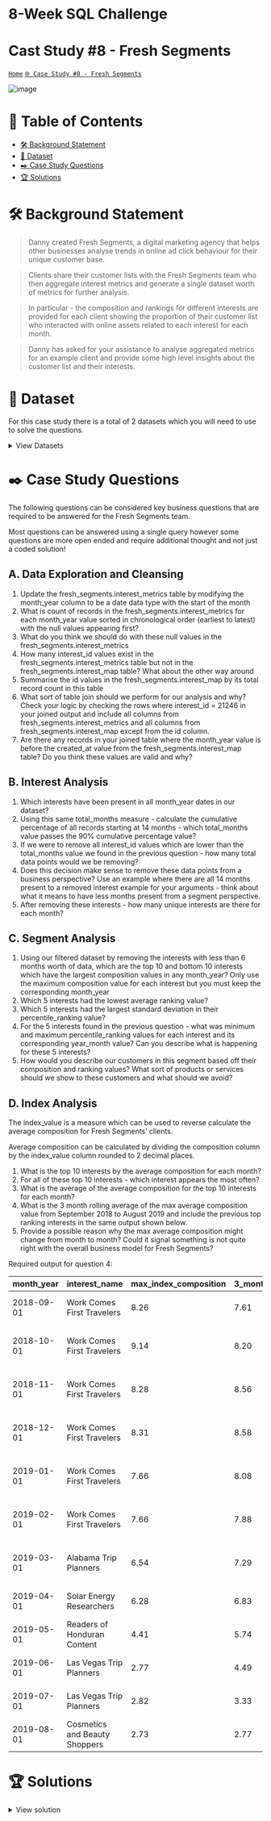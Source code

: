 # 8-Week SQL Challenge 
# Cast Study #8 - Fresh Segments

[```Home```](https://github.com/adunoluwa1/SQL-8-Weeks-Challenge) [```🌐 Case Study #8 - Fresh Segments```](https://8weeksqlchallenge.com/case-study-8/)

![image](https://user-images.githubusercontent.com/99233674/200472997-a638419c-c5ac-40a4-b1d3-31fed5d1f702.png)

# 📕 Table of Contents
- [🛠️ Background Statement](https://github.com/adunoluwa1/SQL-8-Weeks-Challenge/tree/main/Week_5#%EF%B8%8F-background-statement)
- [📂 Dataset](https://github.com/adunoluwa1/SQL-8-Weeks-Challenge/tree/main/Week_5#-dataset)
- [✒️ Case Study Questions](https://github.com/adunoluwa1/SQL-8-Weeks-Challenge/tree/main/Week_5#%EF%B8%8F-case-study-questions)
- [🏆 Solutions](https://github.com/adunoluwa1/SQL-8-Weeks-Challenge/tree/main/Week_5#-solutions)

# 🛠️ Background Statement
> Danny created Fresh Segments, a digital marketing agency that helps other businesses analyse trends in online ad click behaviour for their unique customer base.

> Clients share their customer lists with the Fresh Segments team who then aggregate interest metrics and generate a single dataset worth of metrics for further analysis.

> In particular - the composition and rankings for different interests are provided for each client showing the proportion of their customer list who interacted with online assets related to each interest for each month.

> Danny has asked for your assistance to analyse aggregated metrics for an example client and provide some high level insights about the customer list and their interests.


# 📂 Dataset
For this case study there is a total of 2 datasets which you will need to use to solve the questions.

<details><summary>View Datasets</summary>
  <p>

- Interest Metrics
    
  This table contains information about aggregated interest metrics for a specific major client of Fresh Segments which makes up a large proportion of their customer base.

  Each record in this table represents the performance of a specific interest_id based on the client’s customer base interest measured through clicks and interactions with specific targeted advertising content. 
  
  <details><summary>View table</summary>
    <p>
  
    |_month |	_year   |	month_year  |	interest_id |	composition| index_value |	ranking |	percentile_ranking  |
    |-------|-----------|---------------|---------------|--------------|-------------|----------|-----------------------|
    |7      |	2018    |	07-2018     |	32486   	| 11.89        |	6.19     |	1       |	99.86               |
    |7      |	2018    |	07-2018     |	6106    	| 9.93         |	5.31     |	2       |	99.73               |
    |7      |	2018    |	07-2018     |	18923   	| 10.85        |	5.29     |	3       |	99.59               |
    |7      |	2018    |	07-2018     |	6344    	| 10.32        |	5.1      |	4       |	99.45               |
    |7      |	2018    |	07-2018     |	100 	    | 10.77        |	5.04     |	5       |	99.31               |
    |7      |	2018    |	07-2018     |	69  	    | 10.82        |	5.03     |	6       |	99.18               |
    |7      |	2018    |	07-2018     |	79  	    | 11.21        |	4.97     |	7       |	99.04               |
    |7      |	2018    |	07-2018     |	6111    	| 10.71        |	4.83     |	8       |	98.9                |
    |7      |	2018    |	07-2018     |	6214    	| 9.71         |	4.83     |	8       |	98.9                |
    |7      |	2018    |	07-2018     |	19422   	| 10.11        |	4.81     |	10      |	98.63               |

      
    </p>
  </details>

  > For example - let’s interpret the first row of the interest_metrics table together:

    |_month	|_year | month_year| interest_id| composition |	index_value | ranking |	percentile_ranking |
    |-------|------|-----------|------------|-------------|-------------|---------|--------------------|
    |7	    |2018  | 07-2018   | 32486      | 11.89       |	6.19        |	1     |	99.86              |
  
  > In July 2018, the composition metric is 11.89, meaning that 11.89% of the client’s customer list interacted with the interest interest_id = 32486 - we can link interest_id to a separate mapping table to find the segment name called “Vacation Rental Accommodation Researchers”

  > The index_value is 6.19, means that the composition value is 6.19x the average composition value for all Fresh Segments clients’ customer for this particular interest in the month of July 2018.

  > The ranking and percentage_ranking relates to the order of index_value records in each month year.
    
- Interest Map
    
  This mapping table links the interest_id with their relevant interest information. You will need to join this table onto the previous interest_details table to obtain the interest_name as well as any details about the summary information.
  
  <details><summary>View table</summary>
    <p>
  
    |id |	interest_name	            |   interest_summary	                                                               |created_at           |	last_modified       |
    |---|-------------------------------|--------------------------------------------------------------------------------------|---------------------|----------------------|
    |1  |	Fitness Enthusiasts         |	Consumers using fitness tracking apps and websites.	                               | 2016-05-26 14:57:59 |	2018-05-23 11:30:12 |
    |2  |	Gamers	                    |   Consumers researching game reviews and cheat codes.                                | 2016-05-26 14:57:59 |	2018-05-23 11:30:12 |
    |3  |	Car Enthusiasts	            |   Readers of automotive news and car reviews.	                                       | 2016-05-26 14:57:59 |	2018-05-23 11:30:12 |
    |4  |	Luxury Retail Researchers   |	Consumers researching luxury product reviews and gift ideas.                       | 2016-05-26 14:57:59 |	2018-05-23 11:30:12 |
    |5  |	Brides & Wedding Planners   |	People researching wedding ideas and vendors.	                                   | 2016-05-26 14:57:59 |	2018-05-23 11:30:12 |
    |6  |	Vacation Planners	        |   Consumers reading reviews of vacation destinations and accommodations.             | 2016-05-26 14:57:59 |	2018-05-23 11:30:13 |
    |7  |	Motorcycle Enthusiasts	    |   Readers of motorcycle news and reviews.	                                           | 2016-05-26 14:57:59 |	2018-05-23 11:30:13 |
    |8  |	Business News Readers       |	Readers of online business news content.	                                       | 2016-05-26 14:57:59 |	2018-05-23 11:30:12 |
    |12 |	Thrift Store Shoppers       |	Consumers shopping online for clothing at thrift stores and researching locations. | 2016-05-26 14:57:59 |	2018-03-16 13:14:00 |
    |13 |	Advertising Professionals   |	People who read advertising industry news.	                                       | 2016-05-26 14:57:59 |	2018-05-23 11:30:12 |
     
    </p>
  </details>
  </p>
</details>
  
  
# ✒️ Case Study Questions
The following questions can be considered key business questions that are required to be answered for the Fresh Segments team.

Most questions can be answered using a single query however some questions are more open ended and require additional thought and not just a coded solution!

## A. Data Exploration and Cleansing
   
   1. Update the fresh_segments.interest_metrics table by modifying the month_year column to be a date data type with the start of the month
   2. What is count of records in the fresh_segments.interest_metrics for each month_year value sorted in chronological order (earliest to latest) with the null values appearing first?
   3. What do you think we should do with these null values in the fresh_segments.interest_metrics
   4. How many interest_id values exist in the fresh_segments.interest_metrics table but not in the fresh_segments.interest_map table? What about the other way around
   5. Summarise the id values in the fresh_segments.interest_map by its total record count in this table
   6. What sort of table join should we perform for our analysis and why? Check your logic by checking the rows where interest_id = 21246 in your joined output and include all columns from fresh_segments.interest_metrics and all columns from fresh_segments.interest_map except from the id column.
   7. Are there any records in your joined table where the month_year value is before the created_at value from the fresh_segments.interest_map table? Do you think these values are valid and why?

## B. Interest Analysis

   1. Which interests have been present in all month_year dates in our dataset?
   2. Using this same total_months measure - calculate the cumulative percentage of all records starting at 14 months - which total_months value passes the 90% cumulative percentage value?
   3. If we were to remove all interest_id values which are lower than the total_months value we found in the previous question - how many total data points would we be removing?
   4. Does this decision make sense to remove these data points from a business perspective? Use an example where there are all 14 months present to a removed interest example for your arguments - think about what it means to have less months present from a segment perspective.
   5. After removing these interests - how many unique interests are there for each month?
   
## C. Segment Analysis
   
   1. Using our filtered dataset by removing the interests with less than 6 months worth of data, which are the top 10 and bottom 10 interests which have the largest composition values in any month_year? Only use the maximum composition value for each interest but you must keep the corresponding month_year
   2. Which 5 interests had the lowest average ranking value?
   3. Which 5 interests had the largest standard deviation in their percentile_ranking value?
   4. For the 5 interests found in the previous question - what was minimum and maximum percentile_ranking values for each interest and its corresponding year_month value? Can you describe what is happening for these 5 interests?
   5. How would you describe our customers in this segment based off their composition and ranking values? What sort of products or services should we show to these customers and what should we avoid?

## D. Index Analysis
  The index_value is a measure which can be used to reverse calculate the average composition for Fresh Segments’ clients.
  
  Average composition can be calculated by dividing the composition column by the index_value column rounded to 2 decimal places.
  1. What is the top 10 interests by the average composition for each month?
  2. For all of these top 10 interests - which interest appears the most often?
  3. What is the average of the average composition for the top 10 interests for each month?
  4. What is the 3 month rolling average of the max average composition value from September 2018 to August 2019 and include the previous top ranking interests in the same output shown below.
  5. Provide a possible reason why the max average composition might change from month to month? Could it signal something is not quite right with the overall business model for Fresh Segments?
  
  Required output for question 4:
 
   |month_year |       interest_name                | max_index_composition |3_month_moving_avg |1_month_ago                          |   	2_months_ago                      |
   |-----------|------------------------------------|-----------------------|-------------------|-------------------------------------|--------------------------------------|
   |2018-09-01 |   Work Comes First Travelers       |   8.26                |  7.61             |   Las Vegas Trip Planners: 7.21	   |   Las Vegas Trip Planners: 7.36      |    
   |2018-10-01 |   Work Comes First Travelers       |   9.14                |  8.20             |   Work Comes First Travelers: 8.26  |   Las Vegas Trip Planners: 7.21      |    
   |2018-11-01 |   Work Comes First Travelers       |   8.28                |  8.56             |   Work Comes First Travelers: 9.14  |   Work Comes First Travelers: 8.26   |
   |2018-12-01 |   Work Comes First Travelers       |   8.31                |  8.58             |   Work Comes First Travelers: 8.28  |   Work Comes First Travelers: 9.14   |
   |2019-01-01 |   Work Comes First Travelers       |   7.66                |  8.08             |   Work Comes First Travelers: 8.31  |   Work Comes First Travelers: 8.28   |
   |2019-02-01 |   Work Comes First Travelers       |   7.66                |  7.88             |   Work Comes First Travelers: 7.66  |   Work Comes First Travelers: 8.31   |
   |2019-03-01 |   Alabama Trip Planners            |   6.54                |  7.29             |   Work Comes First Travelers: 7.66  |   Work Comes First Travelers: 7.66   |
   |2019-04-01 |   Solar Energy Researchers         |   6.28                |  6.83             |   Alabama Trip Planners: 6.54       |   Work Comes First Travelers: 7.66   |
   |2019-05-01 |   Readers of Honduran Content      |   4.41                |  5.74             |   Solar Energy Researchers: 6.28    |   Alabama Trip Planners: 6.54        |
   |2019-06-01 |   Las Vegas Trip Planners          |   2.77                |  4.49             |   Readers of Honduran Content: 4.41 |   Solar Energy Researchers: 6.28     |
   |2019-07-01 |   Las Vegas Trip Planners          |   2.82                |  3.33             |   Las Vegas Trip Planners: 2.77     |   Readers of Honduran Content: 4.41  |
   |2019-08-01 |   Cosmetics and Beauty Shoppers    |   2.73                |  2.77             |   Las Vegas Trip Planners: 2.82     |   Las Vegas Trip Planners: 2.77      |


# 🏆 Solutions
  <details><summary>View solution</summary>
  <p>
  
## A. Data Exploration and Cleansing
   
   1. Update the fresh_segments.interest_metrics table by modifying the month_year column to be a date data type with the start of the month
  
  ```SQL
          ALTER TABLE interest_metrics
          ALTER COLUMN month_year VARCHAR(10);
      
          UPDATE interest_metrics
          SET [month_year] = PARSE([month_year] AS DATE using 'AR-LB') 
          
          ALTER TABLE interest_metrics
          ALTER COLUMN month_year DATE;  
  ```
   2. What is count of records in the fresh_segments.interest_metrics for each month_year value sorted in chronological order (earliest to latest) with the null values appearing first?
  
  ```SQL
      -- Group By
        SELECT month_year, COUNT(*) #records
        FROM interest_metrics
        GROUP BY month_year
        ORDER BY month_year  

      -- Window functions
        SELECT DISTINCT month_year, COUNT(*) OVER(PARTITION BY month_year) #records
        FROM interest_metrics
        ORDER BY month_year     
  ```
   3. What do you think we should do with these null values in the fresh_segments.interest_metrics
  
  ```SQL
      --
        SELECT *
        FROM interest_metrics
        WHERE interest_id IS NOT NULL    
  ```
   4. How many interest_id values exist in the fresh_segments.interest_metrics table but not in the fresh_segments.interest_map table? What about the other way around
  
  ```SQL
      -- One
        SELECT interest_id
        FROM interest_metrics
        EXCEPT
        SELECT ID
        FROM interest_map


        SELECT  interest_id 
        FROM interest_metrics 
        WHERE interest_id NOT IN (SELECT id
                                  FROM interest_map)
      -- Two
        SELECT ID
        FROM interest_map
        EXCEPT
        SELECT interest_id
        FROM interest_metrics

        SELECT id
        FROM interest_map
        WHERE id NOT IN (SELECT interest_id
                         FROM interest_metrics
                         WHERE interest_id IS NOT NULL)    
  ```
   5. Summarise the id values in the fresh_segments.interest_map by its total record count in this table
  
  ```SQL
      -- Correlated subqueries
        SELECT ID, (SELECT COUNT(*) FROM interest_metrics i WHERE i.interest_id = m.id) #Records
        FROM interest_map m

      -- Group By
        SELECT ID, COUNT(*) #Records
        FROM interest_map m
        LEFT JOIN interest_metrics i
        ON m.id = i.interest_id
        GROUP BY ID

      -- Window functions
        SELECT DISTINCT ID, COUNT(*) OVER(PARTITION BY ID) #Records
        FROM interest_map m
        LEFT JOIN interest_metrics i
        ON m.id = i.interest_id
    
  ```
   6. What sort of table join should we perform for our analysis and why? Check your logic by checking the rows where interest_id = 21246 in your joined output and include all columns from fresh_segments.interest_metrics and all columns from fresh_segments.interest_map except from the id column.
  
  ```SQL
      --
        SELECT *
        FROM interest_map m
        LEFT JOIN interest_metrics i
        ON m.id = i.interest_id
        WHERE interest_id = 21246    
  ```
   7. Are there any records in your joined table where the month_year value is before the created_at value from the fresh_segments.interest_map table? Do you think these values are valid and why?
  
  ```SQL
      -- 
        SELECT *
        FROM interest_map m
        LEFT JOIN interest_metrics i
        ON m.id = i.interest_id
        WHERE month_year < created_at
        AND month_year IS NOT NULL    
  ```
    
## B. Interest Analysis

   1. Which interests have been present in all month_year dates in our dataset?
  
  ```SQL
         SELECT i.interest_name,interest_id, COUNT(_month) #months, 
               STRING_AGG(_month, ',') WITHIN GROUP(ORDER BY month_year) visual
        FROM interest_metrics m
        LEFT JOIN interest_map i
        ON i.id = m.interest_id
        GROUP BY interest_name, interest_id
        HAVING COUNT(_month) = (SELECT DATEDIFF(MM,MIN(month_year), MAX(month_year)) + 1
                                FROM interest_metrics)
        ORDER BY CAST(interest_id AS INT)   
  ```
   2. Using this same total_months measure - calculate the cumulative percentage of all records starting at 14 months - which total_months value passes the 90% cumulative percentage value?
  
  ```SQL
          
        WITH Q AS
            (SELECT interest_id, COUNT(_month) #months
             FROM interest_metrics
             WHERE interest_id IS NOT NULL
             GROUP BY interest_id)
        
        SELECT DISTINCT #months, 
               COUNT(interest_id) OVER(PARTITION BY #months) #ids,
               CONVERT(DEC(10,2), COUNT(interest_id) OVER(ORDER BY #months) * 100.0 / (SELECT COUNT(interest_id) FROM Q)) [%GT]
        FROM Q
            
  ```
   3. If we were to remove all interest_id values which are lower than the total_months value we found in the previous question - how many total data points would we be removing?
  
  ```SQL
        SELECT COUNT(*)
        FROM
            (SELECT interest_id, COUNT(_month) #months
             FROM interest_metrics
             GROUP BY interest_id
             HAVING COUNT(_month) < 14) Q    
  ```
   4. Does this decision make sense to remove these data points from a business perspective? Use an example where there are all 14 months present to a removed interest example for your arguments - think about what it means to have less months present from a segment perspective.

   5. After removing these interests - how many unique interests are there for each month?
  
  ```SQL
        SELECT _month, COUNT(DISTINCT interest_id) #ids
        FROM interest_metrics
        WHERE interest_id NOT IN  (SELECT interest_id
                                   FROM interest_metrics
                                   WHERE interest_id IS NOT NULL
                                   GROUP BY interest_id
                                   HAVING COUNT(_month) < 14)
        GROUP BY _month;    
  ```
    
## C. Segment Analysis
   
   1. Using our filtered dataset by removing the interests with less than 6 months worth of data, which are the top 10 and bottom 10 interests which have the largest composition values in any month_year? Only use the maximum composition value for each interest but you must keep the corresponding month_year
  
  ```SQL
        CREATE OR ALTER VIEW filtered_set AS
        SELECT *
        FROM interest_metrics m 
        LEFT JOIN interest_map i
        ON M.interest_id = I.id
        WHERE interest_id NOT IN  (SELECT interest_id
                                   FROM interest_metrics
                                   WHERE interest_id IS NOT NULL
                                   GROUP BY interest_id
                                   HAVING COUNT(_month) < 14)

        WITH Q AS
          (SELECT month_year, interest_id, composition, ROW_NUMBER() 
                  OVER(PARTITION BY month_year ORDER BY composition DESC) #rank
           FROM filtered_set)
        
        SELECT *
        FROM Q q1          
        WHERE #rank <=10 OR #rank >= (SELECT MAX(#Rank) - 10
                                      FROM Q q2
                                      WHERE q1.month_year = q2.month_year)
       
    
  ```
   
   2. Which 5 interests had the lowest average ranking value?
  
  ```SQL
        SELECT DISTINCT interest_name, AVG(RANKING) OVER(PARTITION BY interest_id) avg_rank
        FROM filtered_set
        ORDER BY avg_rank ASC
        OFFSET 0 ROWS
        FETCH NEXT 5 ROWS ONLY    
  ```
    
   3. Which 5 interests had the largest standard deviation in their percentile_ranking value?
  
  ```SQL
        SELECT DISTINCT interest_name, CONVERT(DEC(10,2), STDEV(percentile_ranking) OVER(PARTITION BY interest_id)) std
        FROM filtered_set
        ORDER BY std DESC
        OFFSET 0 ROWS
        FETCH NEXT 5 ROWS ONLY    
  ```
   
   4. For the 5 interests found in the previous question - what was minimum and maximum percentile_ranking values for each interest and its corresponding year_month value? Can you describe what is happening for these 5 interests?
  
  ```SQL
         WITH Q AS
            (SELECT DISTINCT TOP 5 interest_id, 
             CONVERT(DEC(10,2), STDEV(percentile_ranking) OVER(PARTITION BY interest_id)) std
             FROM filtered_set
             ORDER BY std DESC)
        
        SELECT interest_name, percentile_ranking, month_year
        FROM  filtered_set f1   
        WHERE interest_id IN (SELECT interest_id FROM Q)
        AND (percentile_ranking = (SELECT MAX(percentile_ranking)
                                  FROM filtered_set f2
                                  WHERE f1.interest_id = f2.interest_id)
        OR  percentile_ranking =  (SELECT MIN(percentile_ranking)
                                  FROM filtered_set f2
                                  WHERE f1.interest_id = f2.interest_id))
           
  ```
    
   5. How would you describe our customers in this segment based off their composition and ranking values? What sort of products or services should we show to these customers and what should we avoid?

## D. Index Analysis
  The index_value is a measure which can be used to reverse calculate the average composition for Fresh Segments’ clients.
  
  1. Average composition can be calculated by dividing the composition column by the index_value column rounded to 2 decimal places.
  
  ```SQL
        CREATE OR ALTER VIEW comp AS
        SELECT *, CONVERT(DEC(10,2), composition/index_value) avg_composition
        FROM interest_metrics m
        LEFT JOIN interest_map i 
        ON i.id = m.interest_id
        WHERE interest_id IS NOT NULL

        SELECT *
        FROM comp
    
  ```
  2. What is the top 10 interests by the average composition for each month?
  
  ```SQL
        SELECT * 
        FROM
          (SELECT interest_name, DATENAME(MM,month_year) [month], month_year, avg_composition,
                ROW_NUMBER() OVER(PARTITION BY month_year ORDER BY avg_composition DESC) #Rank
           FROM comp
           WHERE _month IS NOT NULL) Q
        WHERE #Rank <= 10
        ORDER BY month_year    
  ```
  3. For all of these top 10 interests - which interest appears the most often?
  
  ```SQL
        SELECT DISTINCT interest_name, COUNT(interest_name) OVER(PARTITION BY interest_name) #frequency 
        FROM
          (SELECT interest_name, DATENAME(MM,month_year) [month], month_year, avg_composition,
                ROW_NUMBER() OVER(PARTITION BY month_year ORDER BY avg_composition DESC) #Rank
           FROM comp
           WHERE _month IS NOT NULL) Q
        WHERE #Rank <= 10
        ORDER BY #frequency DESC
            
  ```
  4. What is the average of the average composition for the top 10 interests for each month?
  
  ```SQL
      WITH Q AS
        (SELECT DISTINCT interest_id
        FROM
          (SELECT interest_id, DATENAME(MM,month_year) [month], month_year, avg_composition,
                ROW_NUMBER() OVER(PARTITION BY month_year ORDER BY avg_composition DESC) #Rank
           FROM comp
           WHERE _month IS NOT NULL) Q
        WHERE #Rank <= 10)

      SELECT DISTINCT month_year, DATENAME(MM,month_year) [month], AVG(avg_composition) OVER(PARTITION BY month_year) avg_avg_comp
      FROM comp 
      WHERE interest_id IN (SELECT * FROM Q)
      ORDER BY month_year
  ```
  5. What is the 3 month rolling average of the max average composition value from September 2018 to August 2019 and include the previous top ranking interests in the same output shown below.
  
  ```SQL
      --
      WITH Q AS
        (SELECT DISTINCT interest_id
         FROM
           (SELECT interest_id, month_year, avg_composition,
                 ROW_NUMBER() OVER(PARTITION BY month_year ORDER BY avg_composition DESC) #Rank
            FROM comp
            WHERE _month IS NOT NULL) Q
         WHERE #Rank <= 10)
      --
      SELECT month_year, [month], interest_name, max_avg_comp, 
             CONVERT(DEC(10,2), AVG(max_avg_comp) OVER(ORDER BY month_year ROWS BETWEEN 2 PRECEDING AND CURRENT ROW)) [3_month_rolling_avg],
             CONCAT_WS(' ',LAG(interest_name,1) OVER(ORDER BY month_year),LAG(max_avg_comp,1) OVER(ORDER BY month_year)) [1_month_ago],
             CONCAT_WS(' ',LAG(interest_name,2) OVER(ORDER BY month_year),LAG(max_avg_comp,2) OVER(ORDER BY month_year)) [2_months_ago]
      FROM
        (SELECT DISTINCT month_year, DATENAME(MM,month_year) [month], interest_name, avg_composition max_avg_comp
        FROM comp c1
        WHERE interest_id IN (SELECT * FROM Q)
        AND avg_composition = (SELECT MAX(avg_composition) 
                               FROM comp c2
                               WHERE c1.month_year = c2.month_year)) subq
      ORDER BY month_year
      OFFSET 2 ROWS
   
  ```
  6. Provide a possible reason why the max average composition might change from month to month? Could it signal something is not quite right with the overall business model for Fresh Segments?
  
  </p>
  </details>

